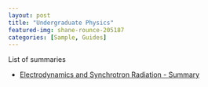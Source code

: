 ```yaml
---
layout: post
title: "Undergraduate Physics"
featured-img: shane-rounce-205187
categories: [Sample, Guides]
---
```


List of summaries
- [Electrodynamics and Synchrotron Radiation - Summary](https://notes-and-summaries.github.io/_posts/P5-Electrodynamics-and-synchrotron-radiation/Summary.pdf)

